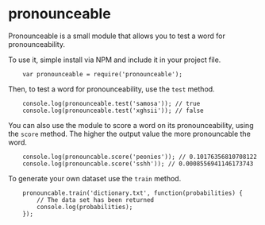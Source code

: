 # pronounceable

Pronounceable is a small module that allows you to test a word for pronounceability.

To use it, simple install via NPM and include it in your project file.

```
	var pronounceable = require('pronounceable');
```

Then, to test a word for pronounceability, use the `test` method.

```
	console.log(pronounceable.test('samosa')); // true
	console.log(pronounceable.test('xghsii')); // false
```

You can also use the module to score a word on its pronounceability, using the `score` method. The higher the output value the more pronouncable the word.

```
	console.log(pronouncable.score('peonies')); // 0.10176356810708122
	console.log(pronouncable.score('sshh')); // 0.0008556941146173743
```

To generate your own dataset use the `train` method.

```
	pronouncable.train('dictionary.txt', function(probabilities) {
		// The data set has been returned
		console.log(probabilities);
	});
```